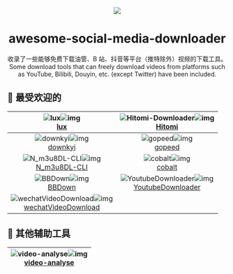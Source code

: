 <div align="center">
  <image src="https://telegraph-image.pages.dev/file/8ac10bda46c21942a3550.png"></image>
</div>
<h1 align="center">awesome-social-media-downloader </h1>
<p align="center">收录了一些能够免费下载油管、B 站、抖音等平台（推特除外）视频的下载工具。</br>Some download tools that can freely download videos from platforms such as YouTube, Bilibili, Douyin, etc. (except Twitter) have been included.  </p>


## 🌟 最受欢迎的
|![lux](https://socialify.git.ci/iawia002/lux/image?description=1&forks=1&issues=1&language=1&name=1&owner=1&pulls=1&stargazers=1&theme=Light)![img](https://img.shields.io/github/stars/iawia002/lux?label=Star)</br>[lux](https://github.com/iawia002/lux)|![Hitomi-Downloader](https://socialify.git.ci/KurtBestor/Hitomi-Downloader/image?description=1&forks=1&issues=1&language=1&name=1&owner=1&pulls=1&stargazers=1&theme=Light)![img](https://img.shields.io/github/stars/KurtBestor/Hitomi-Downloader?label=Star)</br>[Hitomi](https://github.com/KurtBestor/Hitomi-Downloader)|
| :---:         |     :---:      |
|![downkyi](https://socialify.git.ci/leiurayer/downkyi/image?description=1&forks=1&issues=1&language=1&name=1&owner=1&pulls=1&stargazers=1&theme=Light)![img](https://img.shields.io/github/stars/leiurayer/downkyi?label=Star)</br>[downkyi](https://github.com/leiurayer/downkyi)|![gopeed](https://socialify.git.ci/GopeedLab/gopeed/image?description=1&forks=1&issues=1&language=1&name=1&owner=1&pulls=1&stargazers=1&theme=Light)![img](https://img.shields.io/github/stars/GopeedLab/gopeed?label=Star)</br>[gopeed](https://github.com/KurtBestor/GopeedLab/gopeed)|
|![N_m3u8DL-CLI](https://socialify.git.ci/nilaoda/N_m3u8DL-CLI/image?description=1&forks=1&issues=1&language=1&name=1&owner=1&pulls=1&stargazers=1&theme=Light)![img](https://img.shields.io/github/stars/nilaoda/N_m3u8DL-CLI?label=Star)</br>[N_m3u8DL-CLI](https://github.com/KurtBestor/nilaoda/N_m3u8DL-CLI)|![cobalt](https://socialify.git.ci/imputnet/cobalt/image?description=1&forks=1&issues=1&language=1&name=1&owner=1&pulls=1&stargazers=1&theme=Light)![img](https://img.shields.io/github/stars/imputnet/cobalt?label=Star)</br>[cobalt](https://github.com/imputnet/cobalt)|
|![BBDown](https://socialify.git.ci/nilaoda/BBDown/image?description=1&forks=1&issues=1&language=1&name=1&owner=1&pulls=1&stargazers=1&theme=Light)![img](https://img.shields.io/github/stars/nilaoda/BBDown?label=Star)</br>[BBDown](https://github.com/nilaoda/BBDown)|![YoutubeDownloader](https://socialify.git.ci/Tyrrrz/YoutubeDownloader/image?description=1&forks=1&issues=1&language=1&name=1&owner=1&pulls=1&stargazers=1&theme=Light)![img](https://img.shields.io/github/stars/Tyrrrz/YoutubeDownloader?label=Star)</br>[YoutubeDownloader](https://github.com/Tyrrrz/YoutubeDownloader)|
|![wechatVideoDownload](https://socialify.git.ci/qiye45/wechatVideoDownload/image?description=1&forks=1&issues=1&language=1&name=1&owner=1&pulls=1&stargazers=1&theme=Light)![img](https://img.shields.io/github/stars/qiye45/wechatVideoDownload?label=Star)</br>[wechatVideoDownload](https://github.com/qiye45/wechatVideoDownload)||


## 🌟 其他辅助工具
|![video-analyse](https://socialify.git.ci/ta867070117/video-analyse/image?description=1&forks=1&issues=1&language=1&name=1&owner=1&pulls=1&stargazers=1&theme=Light)![img](https://img.shields.io/github/stars/ta867070117/video-analyse?label=Star)</br>[video-analyse](https://github.com/ta867070117/video-analyse)|
| :---:         |  
